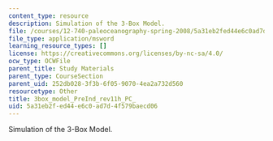 ```yaml
---
content_type: resource
description: Simulation of the 3-Box Model.
file: /courses/12-740-paleoceanography-spring-2008/5a31eb2fed44e6c0ad7d4f579baecd06_3box_model_PreInd_rev11h_PC_.xls
file_type: application/msword
learning_resource_types: []
license: https://creativecommons.org/licenses/by-nc-sa/4.0/
ocw_type: OCWFile
parent_title: Study Materials
parent_type: CourseSection
parent_uid: 252db028-3f3b-6f05-9070-4ea2a732d560
resourcetype: Other
title: 3box_model_PreInd_rev11h_PC_
uid: 5a31eb2f-ed44-e6c0-ad7d-4f579baecd06
---
```

Simulation of the 3-Box Model.